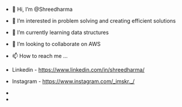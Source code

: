 - 👋 Hi, I’m @Shreedharma
- 👀 I’m interested in problem solving and creating efficient solutions
- 🌱 I’m currently learning data structures
- 💞️ I’m looking to collaborate on AWS 
- 📫 How to reach me ...
- Linkedin - https://www.linkedin.com/in/shreedharma/
- Instagram - https://www.instagram.com/_imskr._/
- 


- 

<!---
Shreedharma05/Shreedharma05 is a ✨ special ✨ repository because its `README.md` (this file) appears on your GitHub profile.
You can click the Preview link to take a look at your changes.
--->
